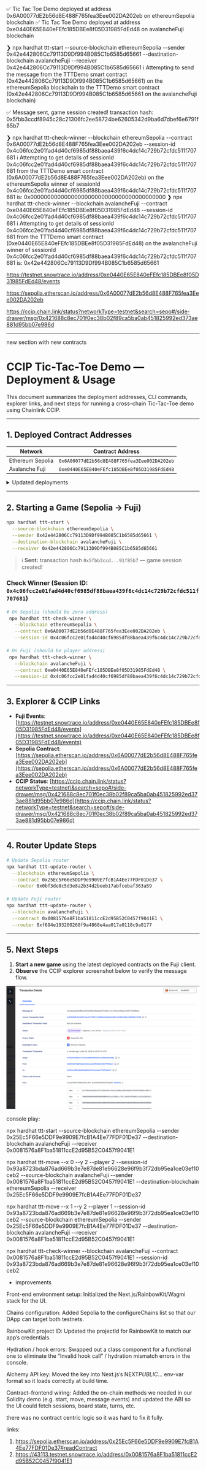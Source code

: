 ✅ Tic Tac Toe Demo deployed at address 0x6A00077dE2b56d8E488F765fea3Eee002DA202eb on ethereumSepolia blockchain
✅ Tic Tac Toe Demo deployed at address 0xe0440E65E840eFEfc185DBEe8f05D31985FdEd48 on avalancheFuji blockchain

❯ npx hardhat ttt-start --source-blockchain ethereumSepolia --sender 0x42e442806Cc79113D9Df994B085C1b6585d65661 --destination-blockchain avalancheFuji --receiver 0x42e442806Cc79113D9Df994B085C1b6585d65661
ℹ️ Attempting to send the message from the TTTDemo smart contract (0x42e442806Cc79113D9Df994B085C1b6585d65661) on the ethereumSepolia blockchain to the TTTDemo smart contract (0x42e442806Cc79113D9Df994B085C1b6585d65661 on the avalancheFuji blockchain)

✅ Message sent, game session created! transaction hash: 0x5fbb3ccdf8945c28c21306fc2ee58724be62605342d9ba6d7dbef6e6791f85b7

❯ npx hardhat ttt-check-winner --blockchain ethereumSepolia --contract 0x6A00077dE2b56d8E488F765fea3Eee002DA202eb --session-id 0x4c06fcc2e01fad4d40cf6985df88baea439f6c4dc14c729b72cfdc511f707681
ℹ️ Attempting to get details of sessionId 0x4c06fcc2e01fad4d40cf6985df88baea439f6c4dc14c729b72cfdc511f707681 from the TTTDemo smart contract (0x6A00077dE2b56d8E488F765fea3Eee002DA202eb) on the ethereumSepolia
winner of sessionId 0x4c06fcc2e01fad4d40cf6985df88baea439f6c4dc14c729b72cfdc511f707681 is: 0x0000000000000000000000000000000000000000
❯ npx hardhat ttt-check-winner --blockchain avalancheFuji --contract 0xe0440E65E840eFEfc185DBEe8f05D31985FdEd48 --session-id 0x4c06fcc2e01fad4d40cf6985df88baea439f6c4dc14c729b72cfdc511f707681
ℹ️ Attempting to get details of sessionId 0x4c06fcc2e01fad4d40cf6985df88baea439f6c4dc14c729b72cfdc511f707681 from the TTTDemo smart contract (0xe0440E65E840eFEfc185DBEe8f05D31985FdEd48) on the avalancheFuji
winner of sessionId 0x4c06fcc2e01fad4d40cf6985df88baea439f6c4dc14c729b72cfdc511f707681 is: 0x42e442806Cc79113D9Df994B085C1b6585d65661

https://testnet.snowtrace.io/address/0xe0440E65E840eFEfc185DBEe8f05D31985FdEd48/events

https://sepolia.etherscan.io/address/0x6A00077dE2b56d8E488F765fea3Eee002DA202eb

https://ccip.chain.link/status?networkType=testnet&search=sepo#/side-drawer/msg/0x421688c8ec701f0ec38b02f89ca5ba0ab451825992ed373ae881d95bb07e986d

---

new section with new contracts

# CCIP Tic-Tac-Toe Demo — Deployment & Usage

This document summarizes the deployment addresses, CLI commands, explorer links, and next steps for running a cross-chain Tic-Tac-Toe demo using Chainlink CCIP.

---

## 1. Deployed Contract Addresses

| Network          | Contract Address                             |
| ---------------- | -------------------------------------------- |
| Ethereum Sepolia | `0x6A00077dE2b56d8E488F765fea3Eee002DA202eb` |
| Avalanche Fuji   | `0xe0440E65E840eFEfc185DBEe8f05D31985FdEd48` |

<details>
<summary>Updated deployments</summary>

| Network          | Contract Address                             |
| ---------------- | -------------------------------------------- |
| Avalanche Fuji   | `0x0081576a8F1ba51811ccE2d95B52C0457f9041E1` |
| Ethereum Sepolia | `0x25Ec5F66e5DDF9e9909E7fcB1A4Ee77FDF01De37` |

</details>

---

## 2. Starting a Game (Sepolia → Fuji)

```bash
npx hardhat ttt-start \
  --source-blockchain ethereumSepolia \
  --sender 0x42e442806Cc79113D9Df994B085C1b6585d65661 \
  --destination-blockchain avalancheFuji \
  --receiver 0x42e442806Cc79113D9Df994B085C1b6585d65661
```

> ℹ️ **Sent:** transaction hash `0x5fbb3ccd...91f85b7` — game session created!

### Check Winner (Session ID: `0x4c06fcc2e01fad4d40cf6985df88baea439f6c4dc14c729b72cfdc511f707681`)

```bash
# On Sepolia (should be zero address)
 npx hardhat ttt-check-winner \
   --blockchain ethereumSepolia \
   --contract 0x6A00077dE2b56d8E488F765fea3Eee002DA202eb \
   --session-id 0x4c06fcc2e01fad4d40cf6985df88baea439f6c4dc14c729b72cfdc511f707681

# On Fuji (should be player address)
 npx hardhat ttt-check-winner \
   --blockchain avalancheFuji \
   --contract 0xe0440E65E840eFEfc185DBEe8f05D31985FdEd48 \
   --session-id 0x4c06fcc2e01fad4d40cf6985df88baea439f6c4dc14c729b72cfdc511f707681
```

---

## 3. Explorer & CCIP Links

- **Fuji Events**: [https://testnet.snowtrace.io/address/0xe0440E65E840eFEfc185DBEe8f05D31985FdEd48/events](https://testnet.snowtrace.io/address/0xe0440E65E840eFEfc185DBEe8f05D31985FdEd48/events)
- **Sepolia Contract**: [https://sepolia.etherscan.io/address/0x6A00077dE2b56d8E488F765fea3Eee002DA202eb](https://sepolia.etherscan.io/address/0x6A00077dE2b56d8E488F765fea3Eee002DA202eb)
- **CCIP Status**: [https://ccip.chain.link/status?networkType=testnet\&search=sepo#/side-drawer/msg/0x421688c8ec701f0ec38b02f89ca5ba0ab451825992ed373ae881d95bb07e986d](https://ccip.chain.link/status?networkType=testnet&search=sepo#/side-drawer/msg/0x421688c8ec701f0ec38b02f89ca5ba0ab451825992ed373ae881d95bb07e986d)

---

## 4. Router Update Steps

```bash
# Update Sepolia router
npx hardhat ttt-update-router \
  --blockchain ethereumSepolia \
  --contract 0x25Ec5F66e5DDF9e9909E7fcB1A4Ee77FDF01De37 \
  --router 0x0bf3de8c5d3e8a2b34d2beeb17abfcebaf363a59

# Update Fuji router
npx hardhat ttt-update-router \
  --blockchain avalancheFuji \
  --contract 0x0081576a8F1ba51811ccE2d95B52C0457f9041E1 \
  --router 0xf694e193200268f9a4868e4aa017a0118c9a8177
```

---

## 5. Next Steps

1. **Start a new game** using the latest deployed contracts on the Fuji client.
2. **Observe** the CCIP explorer screenshot below to verify the message flow.

![CCIP Explorer — Fuji to Sepolia message trace](img/ccip-explorer-screenshot.png)

console play:

npx hardhat ttt-start --source-blockchain ethereumSepolia --sender 0x25Ec5F66e5DDF9e9909E7fcB1A4Ee77FDF01De37 --destination-blockchain avalancheFuji --receiver 0x0081576a8F1ba51811ccE2d95B52C0457f9041E1

npx hardhat ttt-move --x 0 --y 2 --player 2 --session-id 0x93a8723bda876ad669b3e7e87de81e96628e96f9b3f72db95ea1ce03ef10ceb2 --source-blockchain avalancheFuji --sender 0x0081576a8F1ba51811ccE2d95B52C0457f9041E1 --destination-blockchain ethereumSepolia --receiver 0x25Ec5F66e5DDF9e9909E7fcB1A4Ee77FDF01De37

npx hardhat ttt-move --x 1 --y 2 --player 1 --session-id 0x93a8723bda876ad669b3e7e87de81e96628e96f9b3f72db95ea1ce03ef10ceb2 --source-blockchain ethereumSepolia --sender 0x25Ec5F66e5DDF9e9909E7fcB1A4Ee77FDF01De37 --destination-blockchain avalancheFuji --receiver 0x0081576a8F1ba51811ccE2d95B52C0457f9041E1

npx hardhat ttt-check-winner --blockchain avalancheFuji --contract 0x0081576a8F1ba51811ccE2d95B52C0457f9041E1 --session-id 0x93a8723bda876ad669b3e7e87de81e96628e96f9b3f72db95ea1ce03ef10ceb2

- improvements

Front-end environment setup: Initialized the Next.js/RainbowKit/Wagmi stack for the UI.

Chains configuration: Added Sepolia to the configureChains list so that our DApp can target both testnets.

RainbowKit project ID: Updated the projectId for RainbowKit to match our app’s credentials.

Hydration / hook errors: Swapped out a class component for a functional one to eliminate the “Invalid hook call” / hydration mismatch errors in the console.

Alchemy API key: Moved the key into Next.js’s NEXT*PUBLIC*… env-var format so it loads correctly at build time.

Contract–frontend wiring: Added the on-chain methods we needed in our Solidity demo (e.g. start, move, message events) and updated the ABI so the UI could fetch sessions, board state, turns, etc.

there was no contract centric logic so it was hard to fix it fully.

links:

1. https://sepolia.etherscan.io/address/0x25Ec5F66e5DDF9e9909E7fcB1A4Ee77FDF01De37#readContract
2. https://43113.testnet.snowtrace.io/address/0x0081576a8F1ba51811ccE2d95B52C0457f9041E1
